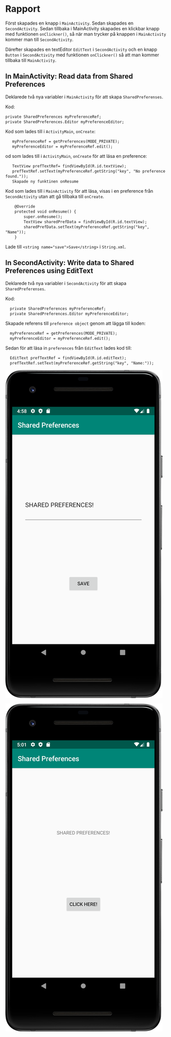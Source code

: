 
# Rapport

Först skapades en knapp i `MainActivity`. Sedan skapades en `SecondActivity`. Sedan tillbaka i MainActivity
skapades en klickbar knapp med funktionen `onClickner()`, så när man trycker på knappen i `MainActivity` 
kommer man till `SecondActivity`.

Därefter skapades en textEditor `EditText` i `SecondActivity` och en knapp `Button` i `SecondActivity`
med funktionen `onClickner()` så att man kommer tillbaka till `MainActivity`. 

## In MainActivity: Read data from Shared Preferences

Deklarede två nya variabler i `MainActivity` för att skapa `SharedPreferenses`.

Kod:

```
private SharedPreferences myPreferenceRef;
private SharedPreferences.Editor myPreferenceEditor;

```

Kod som lades till i `ActivityMain`, `onCreate`: 

```
   myPreferenceRef = getPreferences(MODE_PRIVATE);
   myPreferenceEditor = myPreferenceRef.edit();
```

od som lades till i `ActivityMain`, `onCreate` för att läsa en preference:

```
   TextView prefTextRef= findViewById(R.id.textView);
   prefTextRef.setText(myPreferenceRef.getString("key", "No preference found."));
   Skapade ny funktinen onResume

```

Kod som lades till i `MainActivity` för att läsa, visas i en preference från `SecondActivity` utan att 
gå tillbaka till `onCreate`. 
```
    @Override
    protected void onResume() {
        super.onResume();
        TextView sharedPrefData = findViewById(R.id.textView);
        sharedPrefData.setText(myPreferenceRef.getString("key", "Name"));
    }
```

Lade till `<string name="save">Save</string>` i `String.xml`.

## In SecondActivity: Write data to Shared Preferences using EditText

Deklarede två nya variabler i `SecondActivity` för att skapa `SharedPreferenses`.

Kod:

```
  private SharedPreferences myPreferenceRef;
  private SharedPreferences.Editor myPreferenceEditor;

```
Skapade referens till `preference object` genom att lägga till koden:

```
  myPreferenceRef = getPreferences(MODE_PRIVATE);
  myPreferenceEditor = myPreferenceRef.edit();

```

Sedan för att läsa in `preferences` från `EditText` lades kod till: 

```
  EditText prefTextRef = findViewById(R.id.editText);
  prefTextRef.setText(myPreferenceRef.getString("key", "Name:"));
```


![](Screenshot_20230505_165822.png)

![](Screenshot_20230505_170119.png)

